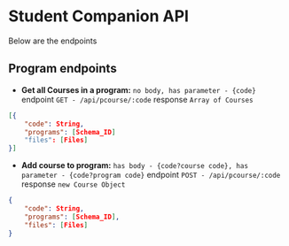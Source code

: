 # Student Companion API
Below are the endpoints
## Program endpoints
- **Get all Courses in a program:**
`no body, has parameter - {code}`
endpoint `GET - /api/pcourse/:code`
response `Array of Courses`
```json
[{
    "code": String,
    "programs": [Schema_ID]
    "files": [Files]
}]
```

- **Add course to program:**
`has body - {code?course code}, has parameter - {code?program code}`
endpoint `POST - /api/pcourse/:code`
response `new Course Object`
```json
{
    "code": String,
    "programs": [Schema_ID],
    "files": [Files]
}
```
